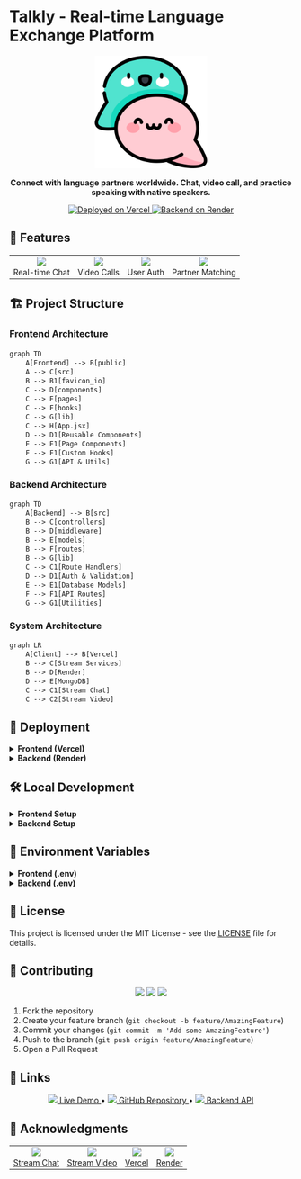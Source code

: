 # Talkly - Real-time Language Exchange Platform

<div align="center">
  <img src="frontend/public/favicon_io/android-chrome-512x512.png" alt="Talkly Logo" width="200"/>
  
  <p>
    <strong>Connect with language partners worldwide. Chat, video call, and practice speaking with native speakers.</strong>
  </p>

  <div>
    <a href="https://talkly-chat.vercel.app">
      <img src="https://img.shields.io/badge/Deployed%20on-Vercel-black?style=for-the-badge" alt="Deployed on Vercel"/>
    </a>
    <a href="https://talkly.onrender.com">
      <img src="https://img.shields.io/badge/Backend%20on-Render-blue?style=for-the-badge" alt="Backend on Render"/>
    </a>
  </div>
</div>

## 🌟 Features

<div align="center">
  <table>
    <tr>
      <td align="center">
        <img src="https://img.icons8.com/color/48/000000/chat.png" width="40"/>
        <br/>
        Real-time Chat
      </td>
      <td align="center">
        <img src="https://img.icons8.com/color/48/000000/video-call.png" width="40"/>
        <br/>
        Video Calls
      </td>
      <td align="center">
        <img src="https://img.icons8.com/color/48/000000/user-male-circle.png" width="40"/>
        <br/>
        User Auth
      </td>
      <td align="center">
        <img src="https://img.icons8.com/color/48/000000/group.png" width="40"/>
        <br/>
        Partner Matching
      </td>
    </tr>
  </table>
</div>

## 🏗️ Project Structure

### Frontend Architecture
```mermaid
graph TD
    A[Frontend] --> B[public]
    A --> C[src]
    B --> B1[favicon_io]
    C --> D[components]
    C --> E[pages]
    C --> F[hooks]
    C --> G[lib]
    C --> H[App.jsx]
    D --> D1[Reusable Components]
    E --> E1[Page Components]
    F --> F1[Custom Hooks]
    G --> G1[API & Utils]
```

### Backend Architecture
```mermaid
graph TD
    A[Backend] --> B[src]
    B --> C[controllers]
    B --> D[middleware]
    B --> E[models]
    B --> F[routes]
    B --> G[lib]
    C --> C1[Route Handlers]
    D --> D1[Auth & Validation]
    E --> E1[Database Models]
    F --> F1[API Routes]
    G --> G1[Utilities]
```

### System Architecture
```mermaid
graph LR
    A[Client] --> B[Vercel]
    B --> C[Stream Services]
    B --> D[Render]
    D --> E[MongoDB]
    C --> C1[Stream Chat]
    C --> C2[Stream Video]
```

## 🚀 Deployment

<details>
<summary><b>Frontend (Vercel)</b></summary>

1. Push your code to GitHub repository
2. Go to [Vercel](https://vercel.com)
3. Import your repository
4. Configure environment variables:
   ```env
   VITE_STREAM_API_KEY=your_stream_api_key
   VITE_API_URL=your_backend_url
   ```
5. Deploy
</details>

<details>
<summary><b>Backend (Render)</b></summary>

1. Push your code to GitHub repository
2. Go to [Render](https://render.com)
3. Create a new Web Service
4. Connect your GitHub repository
5. Configure environment variables:
   ```env
   PORT=10000
   MONGODB_URI=your_mongodb_uri
   JWT_SECRET=your_jwt_secret
   STREAM_API_KEY=your_stream_api_key
   STREAM_API_SECRET=your_stream_api_secret
   ```
6. Deploy
</details>

## 🛠️ Local Development

<details>
<summary><b>Frontend Setup</b></summary>

```bash
cd frontend
npm install
npm run dev
```
</details>

<details>
<summary><b>Backend Setup</b></summary>

```bash
cd backend
npm install
npm run dev
```
</details>

## 🔧 Environment Variables

<details>
<summary><b>Frontend (.env)</b></summary>

```env
VITE_STREAM_API_KEY=your_stream_api_key
VITE_API_URL=http://localhost:10000
```
</details>

<details>
<summary><b>Backend (.env)</b></summary>

```env
PORT=10000
MONGODB_URI=your_mongodb_uri
JWT_SECRET=your_jwt_secret
STREAM_API_KEY=your_stream_api_key
STREAM_API_SECRET=your_stream_api_secret
```
</details>

## 📝 License

This project is licensed under the MIT License - see the [LICENSE](LICENSE) file for details.

## 👥 Contributing

<div align="center">
  <img src="https://img.icons8.com/color/48/000000/git.png" width="20"/>
  <img src="https://img.icons8.com/color/48/000000/github.png" width="20"/>
  <img src="https://img.icons8.com/color/48/000000/gitlab.png" width="20"/>
</div>

1. Fork the repository
2. Create your feature branch (`git checkout -b feature/AmazingFeature`)
3. Commit your changes (`git commit -m 'Add some AmazingFeature'`)
4. Push to the branch (`git push origin feature/AmazingFeature`)
5. Open a Pull Request

## 🔗 Links

<div align="center">
  <a href="https://talkly-chat.vercel.app">
    <img src="https://img.icons8.com/color/48/000000/globe.png" width="20"/>
    Live Demo
  </a>
  •
  <a href="https://github.com/Vipash0006/Talkly--realtime-chatting-">
    <img src="https://img.icons8.com/color/48/000000/github.png" width="20"/>
    GitHub Repository
  </a>
  •
  <a href="https://talkly-backend.onrender.com">
    <img src="https://img.icons8.com/color/48/000000/api.png" width="20"/>
    Backend API
  </a>
</div>

## 🙏 Acknowledgments

<div align="center">
  <table>
    <tr>
      <td align="center">
        <a href="https://getstream.io/chat/">
          <img src="https://img.icons8.com/color/48/000000/chat.png" width="40"/>
          <br/>
          Stream Chat
        </a>
      </td>
      <td align="center">
        <a href="https://getstream.io/video/">
          <img src="https://img.icons8.com/color/48/000000/video-call.png" width="40"/>
          <br/>
          Stream Video
        </a>
      </td>
      <td align="center">
        <a href="https://vercel.com">
          <img src="https://img.icons8.com/color/48/000000/cloud.png" width="40"/>
          <br/>
          Vercel
        </a>
      </td>
      <td align="center">
        <a href="https://render.com">
          <img src="https://img.icons8.com/color/48/000000/server.png" width="40"/>
          <br/>
          Render
        </a>
      </td>
    </tr>
  </table>
</div> 
